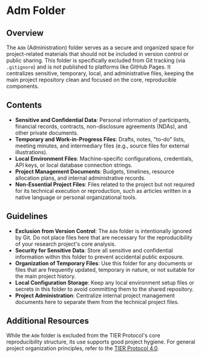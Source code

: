 # Adm Folder

## Overview

The `Adm` (Administration) folder serves as a secure and organized space for project-related materials that should not be included in version control or public sharing. This folder is specifically excluded from Git tracking (via `.gitignore`) and is not published to platforms like GitHub Pages. It centralizes sensitive, temporary, local, and administrative files, keeping the main project repository clean and focused on the core, reproducible components.

## Contents

-   **Sensitive and Confidential Data**: Personal information of participants, financial records, contracts, non-disclosure agreements (NDAs), and other private documents.
-   **Temporary and Work-in-Progress Files**: Drafts, notes, "to-do" lists, meeting minutes, and intermediary files (e.g., source files for external illustrations).
-   **Local Environment Files**: Machine-specific configurations, credentials, API keys, or local database connection strings.
-   **Project Management Documents**: Budgets, timelines, resource allocation plans, and internal administrative records.
-   **Non-Essential Project Files**: Files related to the project but not required for its technical execution or reproduction, such as articles written in a native language or personal organizational tools.

## Guidelines

-   **Exclusion from Version Control**: The `Adm` folder is intentionally ignored by Git. Do not place files here that are necessary for the reproducibility of your research project's core analysis.
-   **Security for Sensitive Data**: Store all sensitive and confidential information within this folder to prevent accidental public exposure.
-   **Organization of Temporary Files**: Use this folder for any documents or files that are frequently updated, temporary in nature, or not suitable for the main project history.
-   **Local Configuration Storage**: Keep any local environment setup files or secrets in this folder to avoid committing them to the shared repository.
-   **Project Administration**: Centralize internal project management documents here to separate them from the technical project files.

## Additional Resources

While the `Adm` folder is excluded from the TIER Protocol's core reproducibility structure, its use supports good project hygiene. For general project organization principles, refer to the [TIER Protocol 4.0](https://www.projecttier.org/tier-protocol/protocol-4-0/).

